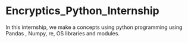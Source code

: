 # Encryptics_Python_Internship
In this internship, we make a concepts using python programming using Pandas , Numpy, re, OS libraries and modules.
